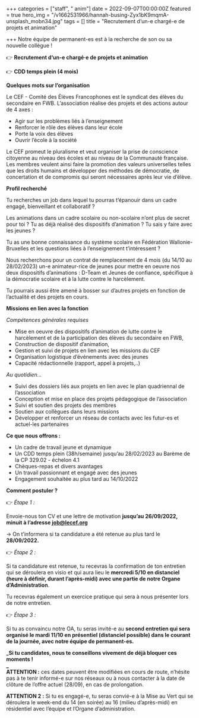 +++
categories = ["staff", " anim"]
date = 2022-09-07T00:00:00Z
featured = true
hero_img = "/v1662531966/hannah-busing-Zyx1bK9mqmA-unsplash_mobn34.jpg"
tags = []
title = "Recrutement d‘un-e chargé-e de projets et animation"

+++
Notre équipe de permanent-es est à la recherche de son ou sa nouvelle collègue !

👉 **Recrutement d‘un-e chargé·e de projets et animation**

👉 **CDD temps plein (4 mois)**

**Quelques mots sur l’organisation**

Le CEF - Comité des Élèves Francophones est le syndicat des élèves du secondaire en FWB. L’association réalise des projets et des actions autour de 4 axes :

* Agir sur les problèmes liés à l’enseignement
* Renforcer le rôle des élèves dans leur école
* Porte la voix des élèves
* Ouvrir l’école à la société

Le CEF promeut le pluralisme et veut organiser la prise de conscience citoyenne au niveau des écoles et au niveau de la Communauté française. Les membres veulent ainsi faire la promotion des valeurs universelles telles que les droits humains et développer des méthodes de démocratie, de concertation et de compromis qui seront nécessaires après leur vie d’élève.

**Profil recherché**

Tu recherches un job dans lequel tu pourras t’épanouir dans un cadre engagé, bienveillant et collaboratif ?

Les animations dans un cadre scolaire ou non-scolaire n’ont plus de secret pour toi ? Tu as déjà réalisé des dispositifs d’animation ? Tu sais y faire avec les jeunes ?  
  
Tu as une bonne connaissance du système scolaire en Fédération Wallonie-Bruxelles et les questions liées à l’enseignement t’intéressent ?

Nous recherchons pour un contrat de remplacement de 4 mois (du 14/10 au 28/02/2023) un-e animateur-rice de jeunes pour mettre en oeuvre nos deux dispositifs d’animations : D-Team et Jeunes de confiance, spécifique à la démocratie scolaire et à la lutte contre le harcèlement.

Tu pourrais aussi être amené à bosser sur d’autres projets en fonction de l’actualité et des projets en cours.

**Missions en lien avec la fonction**

_Compétences générales requises_

* Mise en oeuvre des dispositifs d’animation de lutte contre le harcèlement et de la participation des élèves du secondaire en FWB,
* Construction de dispositif d’animation,
* Gestion et suivi de projets en lien avec les missions du CEF
* Organisation logistique d’événements avec des jeunes
* Capacité rédactionnelle (rapport, appel à projets,..)

_Au quotidien…_

* Suivi des dossiers liés aux projets en lien avec le plan quadriennal de l’association
* Conception et mise en place des projets pédagogique de l’association
* Suivi et soutien des projets des membres
* Soutien aux collègues dans leurs missions
* Développer et renforcer un réseau de contacts avec les futur-es et actuel-les partenaires

**Ce que nous offrons :**

* Un cadre de travail jeune et dynamique
* Un CDD temps plein (38h/semaine) jusqu’au 28/02/2023 au Barème de la CP 329.02 - échelon 4.1
* Chèques-repas et divers avantages
* Un travail passionnant et engagé avec des jeunes
* Engagement souhaitée au plus tard au 14/10/2022

**Comment postuler ?**

👉 _Étape 1 :_

Envoie-nous ton CV et une lettre de motivation **jusqu’au 26/09/2022, minuit à l’adresse job@lecef.org**

→ On t’informera si ta candidature a été retenue au plus tard le **28/09/2022.**

👉 _Étape 2 :_

Si ta candidature est retenue, tu recevras la confirmation de ton entretien qui se déroulera en visio et qui aura lieu le **mercredi 5/10 en distanciel (heure à définir, durant l’après-midi) avec une partie de notre Organe d’Administration**. 

  
Tu recevras également un exercice pratique qui sera à nous présenter lors de notre entretien.

👉 _Étape 3 :_

Si tu as convaincu notre OA, tu seras invité-e au **second entretien qui sera organisé le mardi 11/10 en présentiel (distanciel possible) dans le courant de la journée, avec notre équipe de permanent-es.**

**_Si tu candidates, nous te conseillons vivement de déjà bloquer ces moments !  
_**  
**ATTENTION :** ces dates peuvent être modifiées en cours de route, n’hésite pas à te tenir informé-e sur nos réseaux ou à nous contacter à la date de clôture de l’offre actuel (28/09), en cas de prolongation.

**ATTENTION 2 :** Si tu es engagé-e, tu seras convié-e à la Mise au Vert qui se déroulera le week-end du 14 (en soirée) au 16 (milieu d’après-midi) en résidentiel avec l’équipe et l’Organe d’administration.